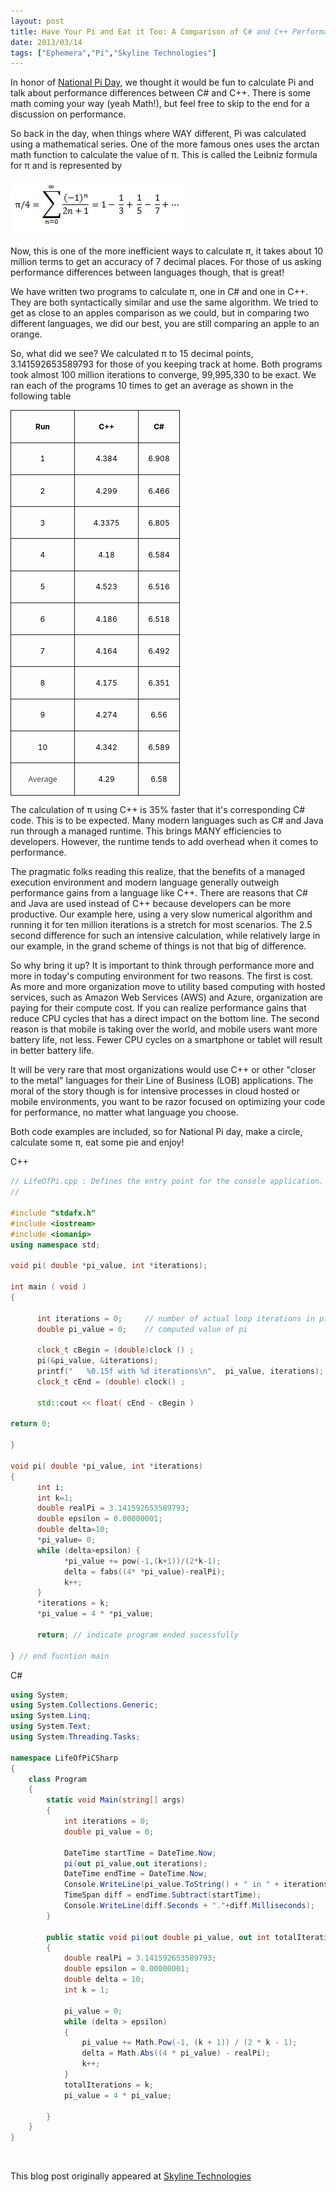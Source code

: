 ```yaml
---
layout: post
title: Have Your Pi and Eat it Too: A Comparison of C# and C++ Performance
date: 2013/03/14
tags: ["Ephemera","Pi","Skyline Technologies"]
---
```


In honor of [National Pi Day](http://en.wikipedia.org/wiki/Pi_Day), we thought it would be fun to calculate Pi and talk about performance differences between C# and C++. There is some math coming your way (yeah Math!), but feel free to skip to the end for a discussion on performance.

So back in the day, when things where WAY different, Pi was calculated using a mathematical series. One of the more famous ones uses the arctan math function to calculate the value of π. This is called the Leibniz formula for π and is represented by

![Pictue 1](pi1.jpg)

Now, this is one of the more inefficient ways to calculate π, it takes about 10 million terms to get an accuracy of 7 decimal places. For those of us asking performance differences between languages though, that is great! 

We have written two programs to calculate π, one in C# and one in C++. They are both syntactically similar and use the same algorithm. We tried to get as close to an apples comparison as we could, but in comparing two different languages, we did our best, you are still comparing an apple to an orange.

So, what did we see? We calculated π to 15 decimal points, 3.141592653589793 for those of you keeping track at home. Both programs took almost 100 million iterations to converge, 99,995,330 to be exact. We ran each of the programs 10 times to get an average as shown in the following table

<div style="text-align: center"><table style="border-collapse:collapse" border="0"><colgroup><col style="width:102px"/><col style="width:102px"/><col style="width:66px"/></colgroup><tbody valign="top"><tr style="height: 20px"><td style="padding-left: 7px; padding-right: 7px; border-top:  solid 0.5pt; border-left:  solid 0.5pt; border-bottom:  solid 0.5pt; border-right:  solid 0.5pt">

<span style="color:black; font-size:9pt">**Run**</span>
</td><td style="padding-left: 7px; padding-right: 7px; border-top:  solid 0.5pt; border-left:  none; border-bottom:  solid 0.5pt; border-right:  solid 0.5pt">

<span style="color:black; font-size:9pt">**C++**</span>
</td><td style="padding-left: 7px; padding-right: 7px; border-top:  solid 0.5pt; border-left:  none; border-bottom:  solid 0.5pt; border-right:  solid 0.5pt">

<span style="color:black; font-size:9pt">**C#**</span>
</td></tr><tr style="height: 20px"><td style="padding-left: 7px; padding-right: 7px; border-top:  none; border-left:  solid 0.5pt; border-bottom:  solid 0.5pt; border-right:  solid 0.5pt">

<span style="color:black; font-size:9pt">1</span>
</td><td style="padding-left: 7px; padding-right: 7px; border-top:  none; border-left:  none; border-bottom:  solid 0.5pt; border-right:  solid 0.5pt">

<span style="color:black; font-size:9pt">4.384</span>
</td><td style="padding-left: 7px; padding-right: 7px; border-top:  none; border-left:  none; border-bottom:  solid 0.5pt; border-right:  solid 0.5pt">

<span style="color:black; font-size:9pt">6.908</span>
</td></tr><tr style="height: 20px"><td style="padding-left: 7px; padding-right: 7px; border-top:  none; border-left:  solid 0.5pt; border-bottom:  solid 0.5pt; border-right:  solid 0.5pt">

<span style="color:black; font-size:9pt">2</span>
</td><td style="padding-left: 7px; padding-right: 7px; border-top:  none; border-left:  none; border-bottom:  solid 0.5pt; border-right:  solid 0.5pt">

<span style="color:black; font-size:9pt">4.299</span>
</td><td style="padding-left: 7px; padding-right: 7px; border-top:  none; border-left:  none; border-bottom:  solid 0.5pt; border-right:  solid 0.5pt">

<span style="color:black; font-size:9pt">6.466</span>
</td></tr><tr style="height: 20px"><td style="padding-left: 7px; padding-right: 7px; border-top:  none; border-left:  solid 0.5pt; border-bottom:  solid 0.5pt; border-right:  solid 0.5pt">

<span style="color:black; font-size:9pt">3</span>
</td><td style="padding-left: 7px; padding-right: 7px; border-top:  none; border-left:  none; border-bottom:  solid 0.5pt; border-right:  solid 0.5pt">

<span style="color:black; font-size:9pt">4.3375</span>
</td><td style="padding-left: 7px; padding-right: 7px; border-top:  none; border-left:  none; border-bottom:  solid 0.5pt; border-right:  solid 0.5pt">

<span style="color:black; font-size:9pt">6.805</span>
</td></tr><tr style="height: 20px"><td style="padding-left: 7px; padding-right: 7px; border-top:  none; border-left:  solid 0.5pt; border-bottom:  solid 0.5pt; border-right:  solid 0.5pt">

<span style="color:black; font-size:9pt">4</span>
</td><td style="padding-left: 7px; padding-right: 7px; border-top:  none; border-left:  none; border-bottom:  solid 0.5pt; border-right:  solid 0.5pt">

<span style="color:black; font-size:9pt">4.18</span>
</td><td style="padding-left: 7px; padding-right: 7px; border-top:  none; border-left:  none; border-bottom:  solid 0.5pt; border-right:  solid 0.5pt">

<span style="color:black; font-size:9pt">6.584</span>
</td></tr><tr style="height: 20px"><td style="padding-left: 7px; padding-right: 7px; border-top:  none; border-left:  solid 0.5pt; border-bottom:  solid 0.5pt; border-right:  solid 0.5pt">

<span style="color:black; font-size:9pt">5</span>
</td><td style="padding-left: 7px; padding-right: 7px; border-top:  none; border-left:  none; border-bottom:  solid 0.5pt; border-right:  solid 0.5pt">

<span style="color:black; font-size:9pt">4.523</span>
</td><td style="padding-left: 7px; padding-right: 7px; border-top:  none; border-left:  none; border-bottom:  solid 0.5pt; border-right:  solid 0.5pt">

<span style="color:black; font-size:9pt">6.516</span>
</td></tr><tr style="height: 20px"><td style="padding-left: 7px; padding-right: 7px; border-top:  none; border-left:  solid 0.5pt; border-bottom:  solid 0.5pt; border-right:  solid 0.5pt">

<span style="color:black; font-size:9pt">6</span>
</td><td style="padding-left: 7px; padding-right: 7px; border-top:  none; border-left:  none; border-bottom:  solid 0.5pt; border-right:  solid 0.5pt">

<span style="color:black; font-size:9pt">4.186</span>
</td><td style="padding-left: 7px; padding-right: 7px; border-top:  none; border-left:  none; border-bottom:  solid 0.5pt; border-right:  solid 0.5pt">

<span style="color:black; font-size:9pt">6.518</span>
</td></tr><tr style="height: 20px"><td style="padding-left: 7px; padding-right: 7px; border-top:  none; border-left:  solid 0.5pt; border-bottom:  solid 0.5pt; border-right:  solid 0.5pt">

<span style="color:black; font-size:9pt">7</span>
</td><td style="padding-left: 7px; padding-right: 7px; border-top:  none; border-left:  none; border-bottom:  solid 0.5pt; border-right:  solid 0.5pt">

<span style="color:black; font-size:9pt">4.164</span>
</td><td style="padding-left: 7px; padding-right: 7px; border-top:  none; border-left:  none; border-bottom:  solid 0.5pt; border-right:  solid 0.5pt">

<span style="color:black; font-size:9pt">6.492</span>
</td></tr><tr style="height: 20px"><td style="padding-left: 7px; padding-right: 7px; border-top:  none; border-left:  solid 0.5pt; border-bottom:  solid 0.5pt; border-right:  solid 0.5pt">

<span style="color:black; font-size:9pt">8</span>
</td><td style="padding-left: 7px; padding-right: 7px; border-top:  none; border-left:  none; border-bottom:  solid 0.5pt; border-right:  solid 0.5pt">

<span style="color:black; font-size:9pt">4.175</span>
</td><td style="padding-left: 7px; padding-right: 7px; border-top:  none; border-left:  none; border-bottom:  solid 0.5pt; border-right:  solid 0.5pt">

<span style="color:black; font-size:9pt">6.351</span>
</td></tr><tr style="height: 20px"><td style="padding-left: 7px; padding-right: 7px; border-top:  none; border-left:  solid 0.5pt; border-bottom:  solid 0.5pt; border-right:  solid 0.5pt">

<span style="color:black; font-size:9pt">9</span>
</td><td style="padding-left: 7px; padding-right: 7px; border-top:  none; border-left:  none; border-bottom:  solid 0.5pt; border-right:  solid 0.5pt">

<span style="color:black; font-size:9pt">4.274</span>
</td><td style="padding-left: 7px; padding-right: 7px; border-top:  none; border-left:  none; border-bottom:  solid 0.5pt; border-right:  solid 0.5pt">

<span style="color:black; font-size:9pt">6.56</span>
</td></tr><tr style="height: 20px"><td style="padding-left: 7px; padding-right: 7px; border-top:  none; border-left:  solid 0.5pt; border-bottom:  solid 0.5pt; border-right:  solid 0.5pt">

<span style="color:black; font-size:9pt">10</span>
</td><td style="padding-left: 7px; padding-right: 7px; border-top:  none; border-left:  none; border-bottom:  solid 0.5pt; border-right:  solid 0.5pt">

<span style="color:black; font-size:9pt">4.342</span>
</td><td style="padding-left: 7px; padding-right: 7px; border-top:  none; border-left:  none; border-bottom:  solid 0.5pt; border-right:  solid 0.5pt">

<span style="color:black; font-size:9pt">6.589</span>
</td></tr><tr><td style="padding-left: 7px; padding-right: 7px; border-top:  none; border-left:  solid 0.5pt; border-bottom:  solid 0.5pt; border-right:  solid 0.5pt">

<span style="color:#444444; font-family:Segoe UI; font-size:9pt">Average</span>
</td><td style="padding-left: 7px; padding-right: 7px; border-top:  none; border-left:  none; border-bottom:  solid 0.5pt; border-right:  solid 0.5pt">

<span style="color:black; font-size:9pt">4.29</span>
</td><td style="padding-left: 7px; padding-right: 7px; border-top:  none; border-left:  none; border-bottom:  solid 0.5pt; border-right:  solid 0.5pt">

<span style="color:black; font-size:9pt">6.58</span>
</td></tr></tbody></table></div>

The calculation of π using C++ is 35% faster that it's corresponding C# code. This is to be expected. Many modern languages such as C# and Java run through a managed runtime. This brings MANY efficiencies to developers. However, the runtime tends to add overhead when it comes to performance. 

The pragmatic folks reading this realize, that the benefits of a managed execution environment and modern language generally outweigh performance gains from a language like C++. There are reasons that C# and Java are used instead of C++ because developers can be more productive. Our example here, using a very slow numerical algorithm and running it for ten million iterations is a stretch for most scenarios. The 2.5 second difference for such an intensive calculation, while relatively large in our example, in the grand scheme of things is not that big of difference.

So why bring it up? It is important to think through performance more and more in today's computing environment for two reasons. The first is cost. As more and more organization move to utility based computing with hosted services, such as Amazon Web Services (AWS) and Azure, organization are paying for their compute cost. If you can realize performance gains that reduce CPU cycles that has a direct impact on the bottom line. The second reason is that mobile is taking over the world, and mobile users want more battery life, not less. Fewer CPU cycles on a smartphone or tablet will result in better battery life. 

It will be very rare that most organizations would use C++ or other "closer to the metal" languages for their Line of Business (LOB) applications. The moral of the story though is for intensive processes in cloud hosted or mobile environments, you want to be razor focused on optimizing your code for performance, no matter what language you choose.

Both code examples are included, so for National Pi day, make a circle, calculate some π, eat some pie and enjoy!

C++

``` cpp
// LifeOfPi.cpp : Defines the entry point for the console application.
//

#include "stdafx.h"
#include <iostream>
#include <iomanip>
using namespace std;

void pi( double *pi_value, int *iterations);  

int main ( void )  
{  

      int iterations = 0;     // number of actual loop iterations in pi 
      double pi_value = 0;    // computed value of pi 

      clock_t cBegin = (double)clock () ; 
      pi(&pi_value, &iterations);  
      printf("   %0.15f with %d iterations\n",  pi_value, iterations);  
      clock_t cEnd = (double) clock() ; 

      std::cout << float( cEnd - cBegin ) 

return 0;  

}    

void pi( double *pi_value, int *iterations)  
{  
      int i;  
      int k=1;
      double realPi = 3.141592653589793; 
      double epsilon = 0.00000001;
      double delta=10;
      *pi_value= 0;
      while (delta>epsilon) {
            *pi_value += pow(-1,(k+1))/(2*k-1);
            delta = fabs((4* *pi_value)-realPi);
            k++;
      }
      *iterations = k;
      *pi_value = 4 * *pi_value;

      return; // indicate program ended sucessfully 

} // end fucntion main 
``` 

C#

``` csharp
using System;
using System.Collections.Generic;
using System.Linq;
using System.Text;
using System.Threading.Tasks;

namespace LifeOfPiCSharp
{
    class Program
    {
        static void Main(string[] args)
        {
            int iterations = 0;
            double pi_value = 0;

            DateTime startTime = DateTime.Now;
            pi(out pi_value,out iterations);
            DateTime endTime = DateTime.Now;
            Console.WriteLine(pi_value.ToString() + " in " + iterations);
            TimeSpan diff = endTime.Subtract(startTime);
            Console.WriteLine(diff.Seconds + "."+diff.Milliseconds);
        }

        public static void pi(out double pi_value, out int totalIterations)
        {
            double realPi = 3.141592653589793;
            double epsilon = 0.00000001;
            double delta = 10;
            int k = 1;

            pi_value = 0;
            while (delta > epsilon)
            {
                pi_value += Math.Pow(-1, (k + 1)) / (2 * k - 1);
                delta = Math.Abs((4 * pi_value) - realPi);
                k++;
            }
            totalIterations = k;
            pi_value = 4 * pi_value;

        }
    }
} 
```

&nbsp;

This blog post originally appeared at [Skyline Technologies](http://www.skylinetechnologies.com/Insights/Skyline-Blog/March-2013/Have-Your-Pi-and-Eat-it-Too-A-Comparison-of-C-an)